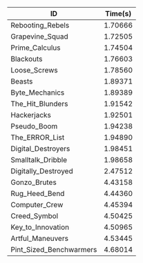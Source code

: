 |ID|Time(s)|
|-|-|
|Rebooting_Rebels|1.70666|
|Grapevine_Squad|1.72505|
|Prime_Calculus|1.74504|
|Blackouts|1.76603|
|Loose_Screws|1.78560|
|Beasts|1.89371|
|Byte_Mechanics|1.89389|
|The_Hit_Blunders|1.91542|
|Hackerjacks|1.92501|
|Pseudo_Boom|1.94238|
|The_ERROR_List|1.94890|
|Digital_Destroyers|1.98451|
|Smalltalk_Dribble|1.98658|
|Digitally_Destroyed|2.47512|
|Gonzo_Brutes|4.43158|
|Rug_Heed_Bend|4.44360|
|Computer_Crew|4.45394|
|Creed_Symbol|4.50425|
|Key_to_Innovation|4.50965|
|Artful_Maneuvers|4.53445|
|Pint_Sized_Benchwarmers|4.68014|
